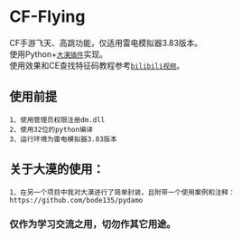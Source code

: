 # CF-Flying
CF手游飞天、高跳功能，仅适用雷电模拟器3.83版本。<br/>
使用Python+[`大漠插件`](https://github.com/bode135/pydamo "跳转到pydamo项目")实现。  
使用效果和CE查找特征码教程参考[`bilibili视频`](https://www.bilibili.com/video/BV1M741127Bi "跳转到bilibili视频")。

## 使用前提
    1、使用管理员权限注册dm.dll
    2、使用32位的python编译
    3、运行环境为雷电模拟器3.83版本

## 关于大漠的使用：
    1、在另一个项目中我对大漠进行了简单封装，且附带一个使用案例和注释：https://github.com/bode135/pydamo
### 仅作为学习交流之用，切勿作其它用途。
